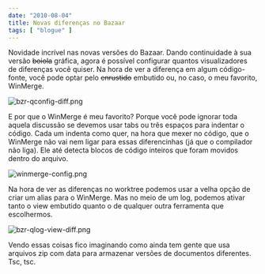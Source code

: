 ```yaml
---
date: "2010-08-04"
title: Novas diferenças no Bazaar
tags: [ "blogue" ]
---
```

Novidade incrível nas novas versões do Bazaar. Dando continuidade à sua versão <strike>boiola</strike> gráfica, agora é possível configurar quantos visualizadores de diferenças você quiser. Na hora de ver a diferença em algum código-fonte, você pode optar pelo <strike>enrustido</strike> embutido ou, no caso, o meu favorito, WinMerge.

![bzr-qconfig-diff.png](/images/PJUq6Rm.png)

E por que o WinMerge é meu favorito? Porque você pode ignorar toda aquela discussão se devemos usar tabs ou três espaços para indentar o código. Cada um indenta como quer, na hora que mexer no código, que o WinMerge não vai nem ligar para essas diferencinhas (já que o compilador não liga). Ele até detecta blocos de código inteiros que foram movidos dentro do arquivo.

![winmerge-config.png](/images/GhleL1b.png)

Na hora de ver as diferenças no worktree podemos usar a velha opção de criar um alias para o WinMerge. Mas no meio de um log, podemos ativar tanto o view embutido quanto o de qualquer outra ferramenta que escolhermos.

![bzr-qlog-view-diff.png](/images/A9MtWLA.png)

Vendo essas coisas fico imaginando como ainda tem gente que usa arquivos zip com data para armazenar versões de documentos diferentes. Tsc, tsc.
